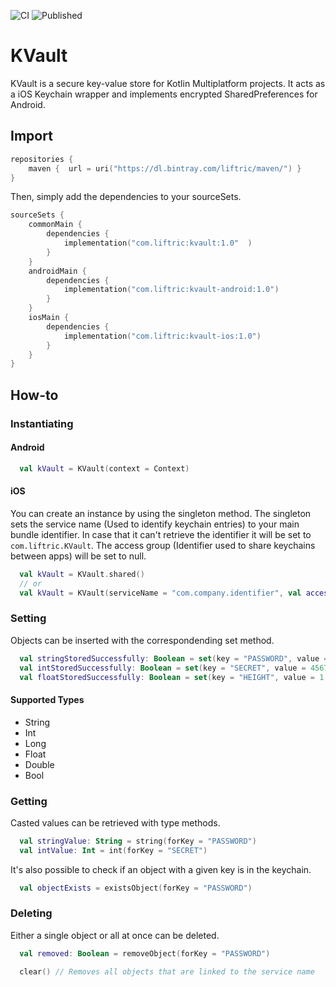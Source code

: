 ![CI](https://github.com/Liftric/kvault/workflows/CI/badge.svg) ![Published](https://github.com/Liftric/kvault/workflows/Publish%20to%20Bintray/badge.svg)

# KVault

KVault is a secure key-value store for Kotlin Multiplatform projects. It acts as a iOS Keychain wrapper and implements encrypted SharedPreferences for Android.

## Import

```kotlin
repositories {
    maven {  url = uri("https://dl.bintray.com/liftric/maven/") }
}
```

Then, simply add the dependencies to your sourceSets.

```kotlin
sourceSets {
    commonMain {
        dependencies {
            implementation("com.liftric:kvault:1.0"  )   
        }
    }
    androidMain {
        dependencies {
            implementation("com.liftric:kvault-android:1.0")
        }
    }
    iosMain {
        dependencies {
            implementation("com.liftric:kvault-ios:1.0")
        }
    }
}
```

## How-to

### Instantiating

#### Android

```kotlin
  val kVault = KVault(context = Context)
```

#### iOS

You can create an instance by using the singleton method. The singleton sets the service name (Used to identify keychain entries) to your main bundle identifier. In case that it can't retrieve the identifier it will be set to `com.liftric.KVault`. The access group (Identifier used to share keychains between apps) will be set to null.

```kotlin
  val kVault = KVault.shared()
  // or
  val kVault = KVault(serviceName = "com.company.identifier", val accessGroup = null)
```

### Setting

Objects can be inserted with the correspondending set method. 

```kotlin
  val stringStoredSuccessfully: Boolean = set(key = "PASSWORD", value = "546hfbfzzeujfdbfdz")
  val intStoredSuccessfully: Boolean = set(key = "SECRET", value = 45678765)
  val floatStoredSuccessfully: Boolean = set(key = "HEIGHT", value = 1.79)
```

#### Supported Types

- String
- Int
- Long
- Float
- Double
- Bool

### Getting

Casted values can be retrieved with type methods.

```kotlin
  val stringValue: String = string(forKey = "PASSWORD")
  val intValue: Int = int(forKey = "SECRET")
```

It's also possible to check if an object with a given key is in the keychain.

```kotlin
  val objectExists = existsObject(forKey = "PASSWORD")
```

### Deleting

Either a single object or all at once can be deleted.

```kotlin
  val removed: Boolean = removeObject(forKey = "PASSWORD")
```

```kotlin
  clear() // Removes all objects that are linked to the service name
```
